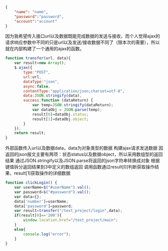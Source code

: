 ```json
{
    "name": "name",
    "password":"password",
    "account":"account"
}
```


因为我希望传入接口url以及数据既能完成数据的发送与接收，而个人觉得ajax的请求响应参数中不同的只是url以及发送/接收数据不同了（限本次的需要），所以就在内部构建了一个通用的ajax的函数。

```javascript
function transfer(url, data){
    var result=new Array();
    $.ajax({
        type:"POST",
        url:url,
        dataType:"json",
        async:false,
        contentType:"application/json;charset=utf-8",
        data:JSON.stringify(data),
        success:function (dataReturn) {
            var temp=JSON.stringify(dataReturn);
            var dataObj = JSON.parse(temp);
            result[0]=dataObj.status;
            result[1]=dataObj.object;
        }
    });
    return result;
}
```


外部函数传入url以及数据data，data为对象类型的数据
构建ajax请求发送数据
因返回的json报文主要有两项：状态status以及数据object，所以采用数组型的返回结果
通过JSON.stringify以及JSON.parse将返回的json字符串转换成对象
根据键值拆分返回结果到3中定义的数组返回
调用函数通过result[0]判断获取操作结果，result[1]获取操作的详细数据

```javascript
function clickLogin() {
    var userName=$("#userName").val();
    var password=$("#password").val();
    var data={};
    data['number']=userName;
    data['password']=password;
    var result=transfer("/text_project/login",data);
    if(result[0]=='200'){
        window.location.href="/text_project/main";
    }
    else{
        console.log("error");
    }
}
```

